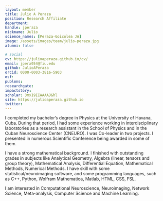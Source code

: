 ```yaml
---
layout: member
title: Julio A Peraza
position: Research Affiliate
department:
handle: jperaza
nickname: Julio
science_names: [Peraza-Goicolea JA]
image: /assets/images/team/julio-peraza.jpg
alumni: false

# social
cv: https://julioaperaza.github.io/cv/
email: jpera054@fiu.edu
github: JulioAPeraza
orcid: 0000-0003-3816-5903
osf:
publons:
researchgate:
impactstory:
scholar: 3mxI9IIAAAAJ&hl
site: https://julioaperaza.github.io
twitter:
---
```


I completed my bachelor’s degree in Physics at the University of Havana, Cuba. During that period, I had some experience working in interdisciplinary laboratories as a research assistant in the School of Physics and in the Cuban Neuroscience Center (CNEURO). I was Co-leader in two projects. I presented in numerous Scientific Conference being awarded in some of them. 

I have a strong mathematical background. I finished with outstanding grades in subjects like Analytical Geometry, Algebra (linear, tensors and group theory), Mathematical Analysis, Differential Equation, Mathematical Methods, Numerical Methods. I have skill with some statistical/neuroimaging software, and some programming languages, such as C++, Python, Wolfram Mathematica, Matlab, HTML, CSS, FSL.

I am interested in Computational Neuroscience, Neuroimaging, Network Science, Meta-analysis, Computer Science and Machine Learning. 
